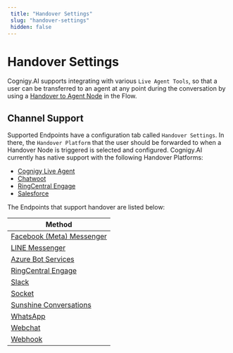```yaml
---
 title: "Handover Settings" 
 slug: "handover-settings" 
 hidden: false 
---
```

# Handover Settings

Cognigy.AI supports integrating with various `Live Agent Tools`,
so that a user can be transferred to an agent at any point during the conversation
by using a [Handover to Agent Node](../nodes/service/handover-to-agent.md) in the Flow.

## Channel Support

<div class="divider"></div>

Supported Endpoints have a configuration tab called `Handover Settings`. In there, the `Handover Platform` that the user should be forwarded to when a Handover Node is triggered is selected and configured. Cognigy.AI currently has native support with the following Handover Platforms:

- [Cognigy Live Agent](../handover-providers/live-agent-handover.md)
- [Chatwoot](../handover-providers/chatwoot-handover.md)
- [RingCentral Engage](../handover-providers/ringcentralengage-handover.md)
- [Salesforce](../handover-providers/salesforce-handover.md)

The Endpoints that support handover are listed below:

| Method                                                                            |
|-----------------------------------------------------------------------------------| 
| [Facebook (Meta) Messenger]({{config.site_url}}ai/endpoints/facebook-messenger/)  | 
| [LINE Messenger]({{config.site_url}}ai/endpoints/line-messenger/)                 | 
| [Azure Bot Services]({{config.site_url}}ai/endpoints/azure-bot-services/)         | 
| [RingCentral Engage]({{config.site_url}}ai/endpoints/ringcentral-engage/)         | 
| [Slack]({{config.site_url}}ai/endpoints/slack/)                                   |
| [Socket]({{config.site_url}}ai/endpoints/socketio/)                               |
| [Sunshine Conversations]({{config.site_url}}ai/endpoints/sunshine-conversations/) |
| [WhatsApp]({{config.site_url}}ai/endpoints/whatsapp/)                             |
| [Webchat]({{config.site_url}}ai/endpoints/webchat/webchat/)                       |
| [Webhook]({{config.site_url}}ai/endpoints/webhook/)                               |
